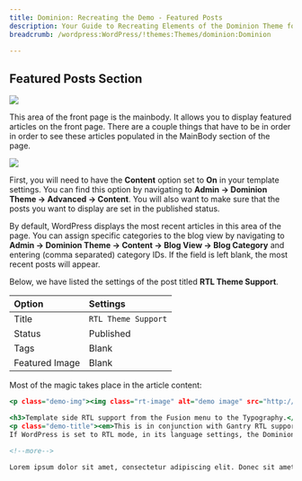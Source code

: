 ```yaml
---
title: Dominion: Recreating the Demo - Featured Posts
description: Your Guide to Recreating Elements of the Dominion Theme for WordPress
breadcrumb: /wordpress:WordPress/!themes:Themes/dominion:Dominion

---
```


Featured Posts Section
-----

![][demo]

This area of the front page is the mainbody. It allows you to display featured articles on the front page. There are a couple things that have to be in order in order to see these articles populated in the MainBody section of the page.

![][mainbody]

First, you will need to have the **Content** option set to **On** in your template settings. You can find this option by navigating to **Admin -> Dominion Theme -> Advanced -> Content**. You will also want to make sure that the posts you want to display are set in the published status.

By default, WordPress displays the most recent articles in this area of the page. You can assign specific categories to the blog view by navigating to **Admin -> Dominion Theme -> Content -> Blog View -> Blog Category** and entering (comma separated) category IDs. If the field is left blank, the most recent posts will appear. 

Below, we have listed the settings of the post titled **RTL Theme Support**.

| Option         | Settings            |
| :------------- | :-----------------  |
| Title          | `RTL Theme Support` |
| Status         | Published           |
| Tags           | Blank               |
| Featured Image | Blank               |


Most of the magic takes place in the article content:

~~~ .html
<p class="demo-img"><img class="rt-image" alt="demo image" src="http://demo.rockettheme.com/live/wordpress/dominion/wp-content/rockettheme/rt_dominion_wp/frontpage/mb-2.jpg" border="0" /></p>

<h3>Template side RTL support from the Fusion menu to the Typography.</h3>
<p class="demo-title"><em>This is in conjunction with Gantry RTL support for the automatic flipping of the grid system.</em></p>
If WordPress is set to RTL mode, in its language settings, the Dominion theme will automatically adjust to its RTL layout. The widgets will invert inside a row, such as first showcase widget and the showcase last widget being in alternate locations; the various theme elements such as the breadcrumbs and typography will also flip; and also the menu will adjust accordingly.

<!--more-->

Lorem ipsum dolor sit amet, consectetur adipiscing elit. Donec sit amet nibh. Vivamus non arcu. Lorem ipsum dolor sit amet, consectetur adipiscing elit. Etiam dapibus, tellus ac ornare aliquam, massa diam tristique urna, id faucibus lectus erat ut pede. Maecenas varius neque nec libero laoreet faucibus. Phasellus sodales, lectus sed vulputate rutrum, ipsum nulla lacinia magna, sed imperdiet ligula nisi eu ipsum. Donec nunc magna, posuere eget, aliquam in, vulputate in, lacus. Sed venenatis. Donec nec dolor vitae mauris dapibus ullamcorper. Etiam iaculis mollis tortor.
~~~ 

[demo]: assets/demo_6.jpeg
[mainbody]: assets/setadvanced.jpeg